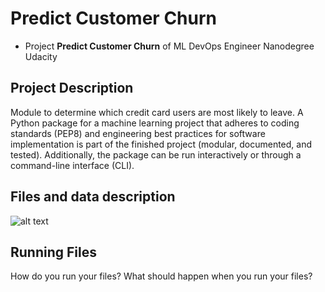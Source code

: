 # Predict Customer Churn

- Project **Predict Customer Churn** of ML DevOps Engineer Nanodegree Udacity

## Project Description
Module to determine which credit card users are most likely to leave. A Python package for a machine learning project that adheres to coding standards (PEP8) and engineering best practices for software implementation is part of the finished project (modular, documented, and tested). Additionally, the package can be run interactively or through a command-line interface (CLI).

## Files and data description
![alt text](customer_churn_prediction/images/dir_tree.png)

## Running Files
How do you run your files? What should happen when you run your files?



